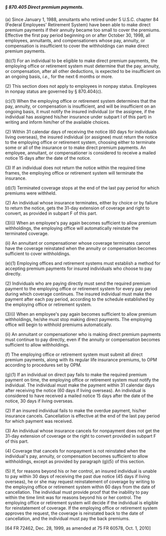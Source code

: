 ##### § 870.405 Direct premium payments. #####

(a) Since January 1, 1988, annuitants who retired under 5 U.S.C. chapter 84 (Federal Employees' Retirement System) have been able to make direct premium payments if their annuity became too small to cover the premiums. Effective the first pay period beginning on or after October 30, 1998, all employees, annuitants, and compensationers whose pay, annuity, or compensation is insufficient to cover the withholdings can make direct premium payments.

(b)(1) For an individual to be eligible to make direct premium payments, the employing office or retirement system must determine that the pay, annuity, or compensation, after all other deductions, is expected to be insufficient on an ongoing basis, *i.e.,* for the next 6 months or more.

(2) This section does not apply to employees in nonpay status. Employees in nonpay status are governed by § 870.404(c).

(c)(1) When the employing office or retirement system determines that the pay, annuity, or compensation is insufficient, and will be insufficient on an ongoing basis, it must notify the insured individual (or the assignee, if the individual has assigned his/her insurance under subpart I of this part) in writing and inform him/her of the available choices.

(2) Within 31 calendar days of receiving the notice (60 days for individuals living overseas), the insured individual (or assignee) must return the notice to the employing office or retirement system, choosing either to terminate some or all of the insurance or to make direct premium payments. An employee, annuitant, or compensationer is considered to receive a mailed notice 15 days after the date of the notice.

(3) If an individual does not return the notice within the required time frames, the employing office or retirement system will terminate the insurance.

(d)(1) Terminated coverage stops at the end of the last pay period for which premiums were withheld.

(2) An individual whose insurance terminates, either by choice or by failure to return the notice, gets the 31-day extension of coverage and right to convert, as provided in subpart F of this part.

(3)(i) When an employee's pay again becomes sufficient to allow premium withholdings, the employing office will automatically reinstate the terminated coverage.

(ii) An annuitant or compensationer whose coverage terminates cannot have the coverage reinstated when the annuity or compensation becomes sufficient to cover withholdings.

(e)(1) Employing offices and retirement systems must establish a method for accepting premium payments for insured individuals who choose to pay directly.

(2) Individuals who are paying directly must send the required premium payment to the employing office or retirement system for every pay period during which coverage continues. The insured individual must make the payment after each pay period, according to the schedule established by the employing office or retirement system.

(3)(i) When an employee's pay again becomes sufficient to allow premium withholdings, he/she must stop making direct payments. The employing office will begin to withhold premiums automatically.

(ii) An annuitant or compensationer who is making direct premium payments must continue to pay directly, even if the annuity or compensation becomes sufficient to allow withholdings.

(f) The employing office or retirement system must submit all direct premium payments, along with its regular life insurance premiums, to OPM according to procedures set by OPM.

(g)(1) If an individual on direct pay fails to make the required premium payment on time, the employing office or retirement system must notify the individual. The individual must make the payment within 31 calendar days after receiving the notice (60 days if living overseas). An individual is considered to have received a mailed notice 15 days after the date of the notice, 30 days if living overseas.

(2) If an insured individual fails to make the overdue payment, his/her insurance cancels. Cancellation is effective at the end of the last pay period for which payment was received.

(3) An individual whose insurance cancels for nonpayment does not get the 31-day extension of coverage or the right to convert provided in subpart F of this part.

(4) Coverage that cancels for nonpayment is not reinstated when the individual's pay, annuity, or compensation becomes sufficient to allow withholdings, except as provided by paragraph (g)(5) of this section.

(5) If, for reasons beyond his or her control, an insured individual is unable to pay within 30 days of receiving the past due notice (45 days if living overseas), he or she may request reinstatement of coverage by writing to the employing office or retirement system within 60 days from the date of cancellation. The individual must provide proof that the inability to pay within the time limit was for reasons beyond his or her control. The employing office or retirement system will decide if the individual is eligible for reinstatement of coverage. If the employing office or retirement system approves the request, the coverage is reinstated back to the date of cancellation, and the individual must pay the back premiums.

[64 FR 72462, Dec. 28, 1999, as amended at 75 FR 60578, Oct. 1, 2010]